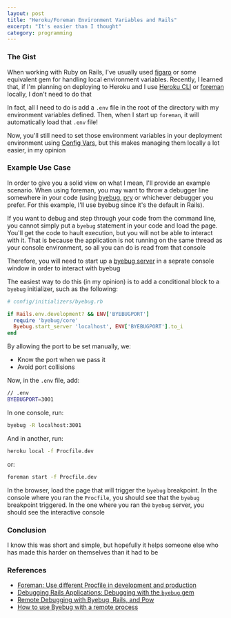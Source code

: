 ```yaml
---
layout: post
title: "Heroku/Foreman Environment Variables and Rails"
excerpt: "It's easier than I thought"
category: programming
---
```


### The Gist

When working with Ruby on Rails, I've usually used [figaro](https://github.com/laserlemon/figaro) or some equivalent gem for handling local environment variables. Recently, I learned that, if I'm planning on deploying to Heroku and I use [Heroku CLI](https://devcenter.heroku.com/articles/heroku-cli) or [foreman](https://github.com/ddollar/foreman) locally, I don't need to do that

In fact, all I need to do is add a `.env` file in the root of the directory with my environment variables defined. Then, when I start up `foreman`, it will automatically load that `.env` file!

Now, you'll still need to set those environment variables in your deployment environment using [Config Vars](https://devcenter.heroku.com/articles/config-vars), but this makes managing them locally a lot easier, in my opinion

### Example Use Case

In order to give you a solid view on what I mean, I'll provide an example scenario. When using foreman, you may want to throw a debugger line somewhere in your code (using [byebug](https://github.com/deivid-rodriguez/byebug), [pry](https://github.com/pry/pry) or whichever debugger you prefer. For this example, I'll use byebug since it's the default in Rails).

If you want to debug and step through your code from the command line, you cannot simply put a `byebug` statement in your code and load the page. You'll get the code to hault execution, but you will not be able to interact with it. That is because the application is not running on the same thread as your console environment, so all you can do is read from that console

Therefore, you will need to start up a [byebug server](https://github.com/deivid-rodriguez/byebug/blob/master/GUIDE.md#debugging-remote-programs) in a seprate console window in order to interact with byebug

The easiest way to do this (in my opinion) is to add a conditional block to a `byebug` initializer, such as the following:

```ruby
# config/initializers/byebug.rb

if Rails.env.development? && ENV['BYEBUGPORT']
  require 'byebug/core'
  Byebug.start_server 'localhost', ENV['BYEBUGPORT'].to_i
end
```

By allowing the port to be set manually, we:

- Know the port when we pass it
- Avoid port collisions

Now, in the `.env` file, add:

```bash
// .env
BYEBUGPORT=3001
```

In one console, run:

```bash
byebug -R localhost:3001
```

And in another, run:

```bash
heroku local -f Procfile.dev
```

or:

```bash
foreman start -f Procfile.dev
```

In the browser, load the page that will trigger the `byebug` breakpoint. In the console where you ran the `Procfile`, you should see that the `byebug` breakpoint triggered. In the one where you ran the `byebug` server, you should see the interactive console

### Conclusion

I know this was short and simple, but hopefully it helps someone else who has made this harder on themselves than it had to be

### References

- [Foreman: Use different Procfile in development and production](https://stackoverflow.com/questions/11592798/foreman-use-different-procfile-in-development-and-production)
- [Debugging Rails Applications: Debugging with the `byebug` gem](https://guides.rubyonrails.org/debugging_rails_applications.html#debugging-with-the-byebug-gem)
- [Remote Debugging with Byebug, Rails, and Pow](https://www.honeybadger.io/blog/remote-debugging-with-byebug-rails-and-pow/)
- [How to use Byebug with a remote process](https://stackoverflow.com/questions/22794176/how-to-use-byebug-with-a-remote-process-e-g-pow/25823241#25823241)
